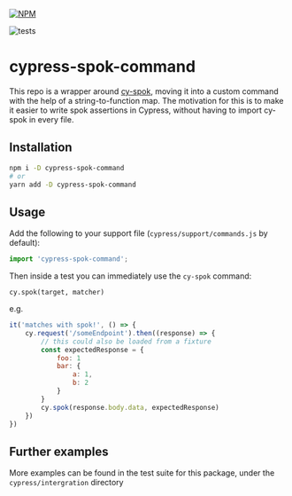 [![NPM](https://nodei.co/npm/cypress-spok-command.png?compact=true)](https://nodei.co/npm/cypress-spok-command/)

![tests](https://github.com/joshuajtward/cypress-spok-command/actions/workflows/main.yml/badge.svg)

# cypress-spok-command

This repo is a wrapper around [cy-spok](https://www.npmjs.com/package/cy-spok), moving it into a custom command with the help of a string-to-function map. The motivation for this is to make it easier to write spok assertions in Cypress, without having to import cy-spok in every file. 

## Installation

```bash
npm i -D cypress-spok-command
# or
yarn add -D cypress-spok-command
```

## Usage

Add the following to your support file (`cypress/support/commands.js` by default):

```javascript
import 'cypress-spok-command';
```
Then inside a test you can immediately use the `cy-spok` command:

`cy.spok(target, matcher)`

e.g.

```javascript
it('matches with spok!', () => {
    cy.request('/someEndpoint').then((response) => {
        // this could also be loaded from a fixture
        const expectedResponse = {
            foo: 1
            bar: {
                a: 1,
                b: 2
            }
        } 
        cy.spok(response.body.data, expectedResponse)
    })
})
```

## Further examples

More examples can be found in the test suite for this package, under the `cypress/intergration` directory
 
